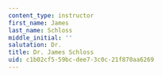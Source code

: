 ```yaml
---
content_type: instructor
first_name: James
last_name: Schloss
middle_initial: ''
salutation: Dr.
title: Dr. James Schloss
uid: c1b02cf5-59bc-dee7-3c0c-21f870aa6269
---
```


